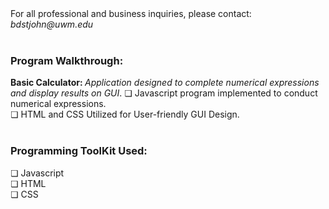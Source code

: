 <h1><a href="https://github.com/sanctusjack/Calculator-Program"<Program 3></a></h1>
<br>
<p1>For all professional and business inquiries, please contact:<i> bdstjohn@uwm.edu</i></p1>
<br>
<br>
<h3>Program Walkthrough:</h3>
<b>Basic Calculator: </b>
<i>Application designed to complete numerical expressions and display results on GUI</i>.
    ❏ Javascript program implemented to conduct numerical expressions.<br>
    ❏ HTML and CSS Utilized for User-friendly GUI Design.
<br>
<br>
<h3>Programming ToolKit Used:</h3>
    ❏ Javascript<br>
    ❏ HTML <br>
    ❏ CSS <br>
<br>
<br>

